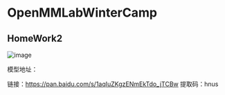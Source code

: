 # OpenMMLabWinterCamp
## HomeWork2

![image](./hw2/basic/output.gif)



模型地址：

链接：https://pan.baidu.com/s/1aqIuZKgzENmEkTdo_jTCBw 
提取码：hnus
